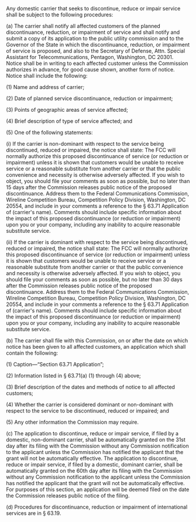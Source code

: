 Any domestic carrier that seeks to discontinue, reduce or impair service shall be subject to the following procedures:

(a) The carrier shall notify all affected customers of the planned discontinuance, reduction, or impairment of service and shall notify and submit a copy of its application to the public utility commission and to the Governor of the State in which the discontinuance, reduction, or impairment of service is proposed, and also to the Secretary of Defense, Attn. Special Assistant for Telecommunications, Pentagon, Washington, DC 20301. Notice shall be in writing to each affected customer unless the Commission authorizes in advance, for good cause shown, another form of notice. Notice shall include the following:

(1) Name and address of carrier;

(2) Date of planned service discontinuance, reduction or impairment;

(3) Points of geographic areas of service affected;

(4) Brief description of type of service affected; and

(5) One of the following statements:

(i) If the carrier is non-dominant with respect to the service being discontinued, reduced or impaired, the notice shall state: The FCC will normally authorize this proposed discontinuance of service (or reduction or impairment) unless it is shown that customers would be unable to receive service or a reasonable substitute from another carrier or that the public convenience and necessity is otherwise adversely affected. If you wish to object, you should file your comments as soon as possible, but no later than 15 days after the Commission releases public notice of the proposed discontinuance. Address them to the Federal Communications Commission, Wireline Competition Bureau, Competition Policy Division, Washington, DC 20554, and include in your comments a reference to the § 63.71 Application of (carrier's name). Comments should include specific information about the impact of this proposed discontinuance (or reduction or impairment) upon you or your company, including any inability to acquire reasonable substitute service.

(ii) If the carrier is dominant with respect to the service being discontinued, reduced or impaired, the notice shall state: The FCC will normally authorize this proposed discontinuance of service (or reduction or impairment) unless it is shown that customers would be unable to receive service or a reasonable substitute from another carrier or that the public convenience and necessity is otherwise adversely affected. If you wish to object, you should file your comments as soon as possible, but no later than 30 days after the Commission releases public notice of the proposed discontinuance. Address them to the Federal Communications Commission, Wireline Competition Bureau, Competition Policy Division, Washington, DC 20554, and include in your comments a reference to the § 63.71 Application of (carrier's name). Comments should include specific information about the impact of this proposed discontinuance (or reduction or impairment) upon you or your company, including any inability to acquire reasonable substitute service.

(b) The carrier shall file with this Commission, on or after the date on which notice has been given to all affected customers, an application which shall contain the following:

(1) Caption—“Section 63.71 Application”;

(2) Information listed in § 63.71(a) (1) through (4) above;

(3) Brief description of the dates and methods of notice to all affected customers;

(4) Whether the carrier is considered dominant or non-dominant with respect to the service to be discontinued, reduced or impaired; and

(5) Any other information the Commission may require.

(c) The application to discontinue, reduce or impair service, if filed by a domestic, non-dominant carrier, shall be automatically granted on the 31st day after its filing with the Commission without any Commission notification to the applicant unless the Commission has notified the applicant that the grant will not be automatically effective. The application to discontinue, reduce or impair service, if filed by a domestic, dominant carrier, shall be automatically granted on the 60th day after its filing with the Commission without any Commission notification to the applicant unless the Commission has notified the applicant that the grant will not be automatically effective. For purposes of this section, an application will be deemed filed on the date the Commission releases public notice of the filing.
              

(d) Procedures for discontinuance, reduction or impairment of international services are in § 63.19.

